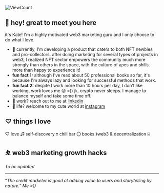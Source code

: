 
![ViewCount](http://bit.ly/Thomas-Github-Visits)

## 👋 hey! great to meet you here

it's Kate! I'm a highly motivated web3 marketing guru and I only choose to do what I love.

- 🌱 currently, I'm developing a product that caters to both NFT newbies and pro-collectors. after doing marketing for several types of projects in web3, I realized NFT sector empowers the community much more strongly than others in the space, with the culture of apes and shills. more than happy to experience it!
- **fun fact 1:** although I've read about 50 professional books so far, it's because I'm always lazy and looking for successful methods that work.
- **fun fact 2:** despite I work more than 10 hours per day, I don’t like working, work loves me 😢 =)) jk. crypto never sleeps. I manage to balance myself and take some time off.
- 💼 work? reach out to me at [linkedin](https://bit.ly/3L6g2Xx)
- 💬 life? welcome to my cute world at [instagram](http://bit.ly/3YcDg0T)

## ♡ things I love

♡ love ♫ self-discovery 🔛 chill bar 〇 books 》web3 & decentralization ⌸ 

## ⛹️ web3 marketing growth hacks

*To be updated*

---

“*The credit marketer is good at adding value to users and storytelling by nature.” Me =))*
